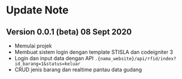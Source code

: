 # Update Note


## Version 0.0.1 (beta) 08 Sept 2020
* Memulai projek
* Membuat sistem login dengan template STISLA dan codeigniter 3
* Login dan input data dengan API `.{nama_website}/api/rfid/index?id_barang=1&status=keluar`
* CRUD jenis barang dan realtime pantau data gudang